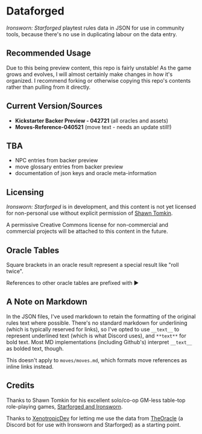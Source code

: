 # Dataforged

*Ironsworn: Starforged* playtest rules data in JSON for use in community tools, because there's no use in duplicating labour on the data entry.

## Recommended Usage
Due to this being preview content, this repo is fairly unstable! As the game grows and evolves, I will almost certainly make changes in how it's organized. I recommend forking or otherwise copying this repo's contents rather than pulling from it directly.

## Current Version/Sources

  * **Kickstarter Backer Preview - 042721** (all oracles and assets)
  * **Moves-Reference-040521** (move text - needs an update still!)

## TBA
  * NPC entries from backer preview
  * move glossary entries from backer preview
  * documentation of json keys and oracle meta-information

## Licensing
*Ironsworn: Starforged* is in development, and this content is not yet licensed for non-personal use without explicit permission of [Shawn Tomkin](https://www.ironswornrpg.com/).

A permissive Creative Commons license for non-commercial and commercial projects will be attached to this content in the future.

## Oracle Tables

Square brackets in an oracle result represent a special result like "roll twice".

References to other oracle tables are prefixed with ▶️

## A Note on Markdown

In the JSON files, I've used markdown to retain the formatting of the original rules text where possible. There's no standard markdown for underlining (which is typically reserved for links), so I've opted to use `__text__` to represent underlined text (which is what Discord uses), and `**text**` for bold text. Most MD implementations (including Github's) interpret `__text__` as bolded text, though.

This doesn't apply to `moves/moves.md`, which formats move references as inline links instead.

## Credits

Thanks to Shawn Tomkin for his excellent solo/co-op GM-less table-top role-playing games, [Starforged and Ironsworn](https://www.ironswornrpg.com/).

Thanks to [XenotropicDev](https://github.com/XenotropicDev) for letting me use the data from [TheOracle](https://github.com/XenotropicDev/TheOracle) (a Discord bot for use with Ironsworn and Starforged) as a starting point.
